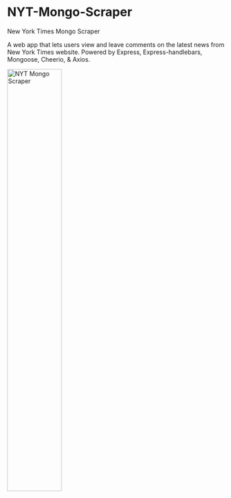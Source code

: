 # NYT-Mongo-Scraper
New York Times Mongo Scraper

A web app that lets users view and leave comments on the latest news from New York Times website. Powered by Express, Express-handlebars, Mongoose, Cheerio, & Axios.

<a href="https://mongoscraper-da-nyt.herokuapp.com/"><img src="https://github.com/riffon3000/NYT-Mongo-Scraper/blob/master/public/assets/img/scraper.png" alt="NYT Mongo Scraper" style="width: 50%; height: 50%;"></a>